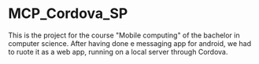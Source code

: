 # MCP_Cordova_SP

This is the project for the course "Mobile computing" of the bachelor in computer science.
After having done e messaging app for android, we had to ruote it as a web app, running on a local server through Cordova.
